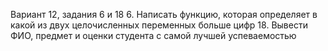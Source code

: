 Вариант 12, задания 6 и 18
6.	Написать функцию, которая определяет в какой из двух целочисленных переменных больше цифр
18.	Вывести ФИО, предмет и оценки студента с самой лучшей успеваемостью
